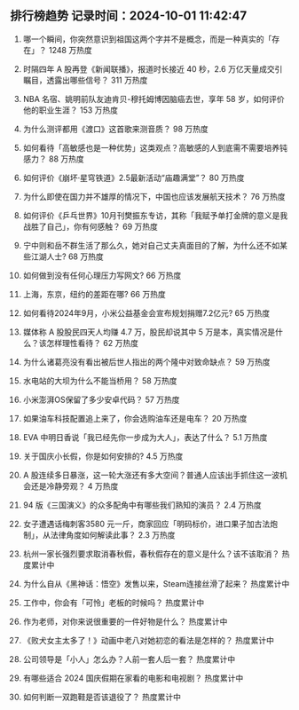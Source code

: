 
## 排行榜趋势 记录时间：2024-10-01 11:42:47
  
  1. 哪一个瞬间，你突然意识到祖国这两个字并不是概念，而是一种真实的「存在」？ 1248 万热度
    
  2. 时隔四年 A 股再登《新闻联播》，报道时长接近 40 秒，2.6 万亿天量成交引瞩目，透露出哪些信号？ 311 万热度
    
  3. NBA 名宿、姚明前队友迪肯贝-穆托姆博因脑癌去世，享年 58 岁，如何评价他的职业生涯？ 153 万热度
    
  4. 为什么测评都用《渡口》这首歌来测音质？ 98 万热度
    
  5. 如何看待「高敏感也是一种优势」这类观点？高敏感的人到底需不需要培养钝感力？ 88 万热度
    
  6. 如何评价《崩坏·星穹铁道》2.5最新活动“庙趣满堂”？ 80 万热度
    
  7. 为什么即使在国力并不雄厚的情况下，中国也应该发展航天技术？ 76 万热度
    
  8. 如何评价《乒乓世界》10月刊樊振东专访，其称「我赋予单打金牌的意义是我战胜了自己」，你有何感触？ 69 万热度
    
  9. 宁中则和岳不群生活了那么久，她对自己丈夫真面目的了解，为什么还不如某些江湖人士? 68 万热度
    
  10. 如何做到没有任何心理压力写网文? 66 万热度
    
  11. 上海，东京，纽约的差距在哪? 66 万热度
    
  12. 如何看待2024年9月，小米公益基金会宣布规划捐赠7.2亿元? 65 万热度
    
  13. 媒体称 A 股股民四天人均赚 4.7 万，股民却说其中 5 万是本，真实情况是什么？该怎样理性看待？ 62 万热度
    
  14. 为什么诸葛亮没有看出被后世人指出的两个隆中对致命缺点？ 59 万热度
    
  15. 水电站的大坝为什么不能当桥用？ 58 万热度
    
  16. 小米澎湃OS保留了多少安卓代码？ 57 万热度
    
  17. 如果油车科技配置追上来了，你会选购油车还是电车？ 20 万热度
    
  18. EVA 中明日香说「我已经先你一步成为大人」，表达了什么？ 5.1 万热度
    
  19. 关于国庆小长假，你是如何安排的? 4.5 万热度
    
  20. A 股连续多日暴涨，这一轮大涨还有多大空间？普通人应该出手抓住这一波机会还是冷静旁观？ 4 万热度
    
  21. 94 版《三国演义》的众多配角中有哪些我们熟知的演员？ 2.4 万热度
    
  22. 女子遭遇话梅刺客3580 元一斤，商家回应「明码标价，进口果子加古法炮制」，从法律角度如何解读此事？ 2.3 万热度
    
  23. 杭州一家长强烈要求取消春秋假，春秋假存在的意义是什么？该不该取消？ 热度累计中
    
  24. 为什么自从《黑神话：悟空》发售以来，Steam连接丝滑了起来？ 热度累计中
    
  25. 工作中，你会有「可怜」老板的时候吗？ 热度累计中
    
  26. 作为老师，对你来说很重要的一件好物是什么？ 热度累计中
    
  27. 《败犬女主太多了！》动画中老八对她初恋的看法是怎样的？ 热度累计中
    
  28. 公司领导是「小人」怎么办？人前一套人后一套？ 热度累计中
    
  29. 有哪些适合 2024 国庆假期在家看的电影和电视剧？ 热度累计中
    
  30. 如何判断一双跑鞋是否该退役了？ 热度累计中
    